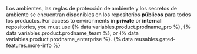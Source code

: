 Los ambientes, las reglas de protección de ambiente y los secretos de ambiente se encuentran disponibles en los repositorios **públicos** para todos los productos. For access to environments in **private** or **internal** repositories, you must use {% data variables.product.prodname_pro %}, {% data variables.product.prodname_team %}, or {% data variables.product.prodname_enterprise %}. {% data reusables.gated-features.more-info %}
